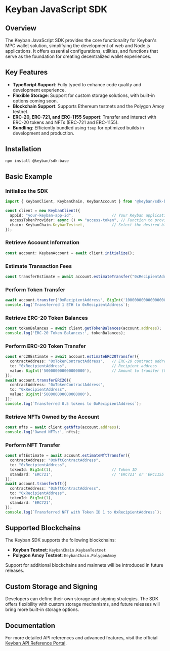# Keyban JavaScript SDK

## Overview

The Keyban JavaScript SDK provides the core functionality for Keyban's MPC wallet solution, simplifying the development of web and Node.js applications. It offers essential configurations, utilities, and functions that serve as the foundation for creating decentralized wallet experiences.

## Key Features

- **TypeScript Support**: Fully typed to enhance code quality and development experience.
- **Flexible Storage**: Support for custom storage solutions, with built-in options coming soon.
- **Blockchain Support**: Supports Ethereum testnets and the Polygon Amoy testnet.
- **ERC-20, ERC-721, and ERC-1155 Support**: Transfer and interact with ERC-20 tokens and NFTs (ERC-721 and ERC-1155).
- **Bundling**: Efficiently bundled using `tsup` for optimized builds in development and production.

## Installation

```bash
npm install @keyban/sdk-base
```

## Basic Example

### Initialize the SDK

```ts
import { KeybanClient, KeybanChain, KeybanAccount } from '@keyban/sdk-base';

const client = new KeybanClient({
  appId: "your-keyban-app-id",                 // Your Keyban application ID
  accessTokenProvider: async () => "access-token", // Function to provide the access token
  chain: KeybanChain.KeybanTestnet,            // Select the desired blockchain network
});
```

### Retrieve Account Information

```ts
const account: KeybanAccount = await client.initialize();
```

### Estimate Transaction Fees

```ts
const transferEstimate = await account.estimateTransfer("0xRecipientAddress", BigInt('1000000000000000000')); // 1 ETH in wei
```

### Perform Token Transfer

```ts
await account.transfer("0xRecipientAddress", BigInt('1000000000000000000'));
console.log(`Transferred 1 ETH to 0xRecipientAddress`);
```

### Retrieve ERC-20 Token Balances

```ts
const tokenBalances = await client.getTokenBalances(account.address);
console.log('ERC-20 Token Balances:', tokenBalances);
```

### Perform ERC-20 Token Transfer

```ts
const erc20Estimate = await account.estimateERC20Transfer({
  contractAddress: "0xTokenContractAddress",   // ERC-20 contract address
  to: "0xRecipientAddress",                    // Recipient address
  value: BigInt('500000000000000000'),         // Amount to transfer (0.5 tokens in wei)
});
await account.transferERC20({
  contractAddress: "0xTokenContractAddress",
  to: "0xRecipientAddress",
  value: BigInt('500000000000000000'),
});
console.log(`Transferred 0.5 tokens to 0xRecipientAddress`);
```

### Retrieve NFTs Owned by the Account

```ts
const nfts = await client.getNfts(account.address);
console.log('Owned NFTs:', nfts);
```

### Perform NFT Transfer

```ts
const nftEstimate = await account.estimateNftTransfer({
  contractAddress: "0xNftContractAddress",
  to: "0xRecipientAddress",
  tokenId: BigInt(1),                          // Token ID
  standard: 'ERC721',                          // 'ERC721' or 'ERC1155'
});
await account.transferNft({
  contractAddress: "0xNftContractAddress",
  to: "0xRecipientAddress",
  tokenId: BigInt(1),
  standard: 'ERC721',
});
console.log(`Transferred NFT with Token ID 1 to 0xRecipientAddress`);
```

## Supported Blockchains

The Keyban SDK supports the following blockchains:

- **Keyban Testnet**: `KeybanChain.KeybanTestnet`
- **Polygon Amoy Testnet**: `KeybanChain.PolygonAmoy`

Support for additional blockchains and mainnets will be introduced in future releases.

## Custom Storage and Signing

Developers can define their own storage and signing strategies. The SDK offers flexibility with custom storage mechanisms, and future releases will bring more built-in storage options.

## Documentation

For more detailed API references and advanced features, visit the official [Keyban API Reference Portal](https://docs.demo.keyban.io/api/sdk-base/).
